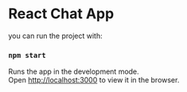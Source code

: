 # React Chat App

you can run the project with:

### `npm start`

Runs the app in the development mode.\
Open [http://localhost:3000](http://localhost:3000) to view it in the browser.

